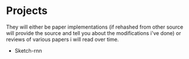 # Projects
They will either be paper implementations (if rehashed from other source will provide the source and tell you about the modifications i've done) or reviews of various papers i will read over time.

- Sketch-rnn
